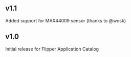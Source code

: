 ## v1.1

Added support for MAX44009 sensor (thanks to @wosk)

## v1.0

Initial release for Flipper Application Catalog
